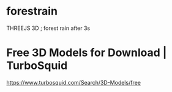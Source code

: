 # forestrain
THREEJS 3D ; forest rain after 3s

# Free 3D Models for Download | TurboSquid
https://www.turbosquid.com/Search/3D-Models/free
